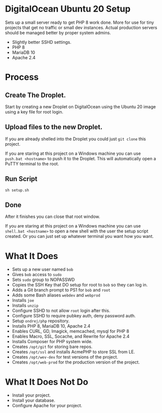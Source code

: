 # DigitalOcean Ubuntu 20 Setup

Sets up a small server ready to get PHP 8 work done. More for use for tiny projects that get no traffic or small dev instances. Actual production servers should be managed better by proper system admins.

* Slightly better SSHD settings.
* PHP 8
* MariaDB 10
* Apache 2.4


# Process

## Create The Droplet.

Start by creating a new Droplet on DigitalOcean using the Ubuntu 20 image using a key file for root login.

## Upload files to the new Droplet.

If you are already shelled into the Droplet you could just `git clone` this project.

If you are staring at this project on a Windows machine you can use `push.bat <hostname>` to push it to the Droplet. This will automatically open a PuTTY terminal to the root.

## Run Script

`sh setup.sh`

## Done

After it finishes you can close that root window.

If you are staring at this project on a Windows machine you can use `shell.bat <hostname>` to open a new shell with the user the setup script created. Or you can just set up whatever terminal you want how you want.


# What It Does

* Sets up a new user named `bob`
* Gives `bob` access to `sudo`
* Sets `sudo` group to NOPASSWD
* Copies the SSH Key that DO setup for root to `bob` so they can log in.
* Adds a Git branch prompt to PS1 for `bob` and `root`
* Adds some Bash aliases `webdev` and `webprod`
* Installs `joe`
* Installs `unzip`
* Configure SSHD to not allow `root` login after this.
* Configure SSHD to require pubkey auth, deny password auth.
* Setup `ondrej/php` repository.
* Installs PHP 8, MariaDB 10, Apache 2.4
* Enables CURL, GD, Imagick, memcached, mysql for PHP 8
* Enables Macro, SSL, Socache, and Rewrite for Apache 2.4
* Installs Composer for PHP system wide.
* Creates `/opt/git` for storing bare repos.
* Creates `/opt/ssl` and installs AcmePHP to store SSL from LE.
* Creates `/opt/wev-dev` for test versions of the project.
* Creates `/opt/web-prod` for the production version of the project.


# What It Does Not Do

* Install your project.
* Install your database.
* Configure Apache for your project.

